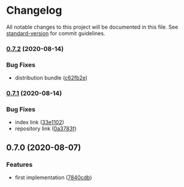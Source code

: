 # Changelog

All notable changes to this project will be documented in this file. See [standard-version](https://github.com/conventional-changelog/standard-version) for commit guidelines.

### [0.7.2](https://github.com/haztivity/hz-thermoquiz/compare/v0.7.1...v0.7.2) (2020-08-14)


### Bug Fixes

* distribution bundle ([c62fb2e](https://github.com/haztivity/hz-thermoquiz/commit/c62fb2e77cfd8f85f0ec848d492bb04b186c9968))

### [0.7.1](https://github.com/haztivity/hz-thermoquiz/compare/v0.7.0...v0.7.1) (2020-08-14)


### Bug Fixes

* index link ([33e1102](https://github.com/haztivity/hz-thermoquiz/commit/33e11020d0934151649f9ca57d9c8ddcb0f540d1))
* repository link ([0a3783f](https://github.com/haztivity/hz-thermoquiz/commit/0a3783f90190838b32b62d0a5769980a9bc5db98))

## 0.7.0 (2020-08-07)


### Features

* first implementation ([7840cdb](https://github.com/haztivity/hz-soupletter/commit/7840cdb4cfc90680e868b6364e95c40c46821515))
